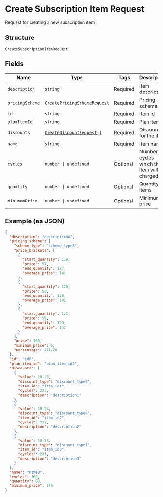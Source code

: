 
# Create Subscription Item Request

Request for creating a new subscription item

## Structure

`CreateSubscriptionItemRequest`

## Fields

| Name | Type | Tags | Description |
|  --- | --- | --- | --- |
| `description` | `string` | Required | Item description |
| `pricingScheme` | [`CreatePricingSchemeRequest`](../../doc/models/create-pricing-scheme-request.md) | Required | Pricing scheme |
| `id` | `string` | Required | Item id |
| `planItemId` | `string` | Required | Plan item id |
| `discounts` | [`CreateDiscountRequest[]`](../../doc/models/create-discount-request.md) | Required | Discounts for the item |
| `name` | `string` | Required | Item name |
| `cycles` | `number \| undefined` | Optional | Number of cycles which the item will be charged |
| `quantity` | `number \| undefined` | Optional | Quantity of items |
| `minimumPrice` | `number \| undefined` | Optional | Minimum price |

## Example (as JSON)

```json
{
  "description": "description0",
  "pricing_scheme": {
    "scheme_type": "scheme_type8",
    "price_brackets": [
      {
        "start_quantity": 119,
        "price": 57,
        "end_quantity": 127,
        "overage_price": 141
      },
      {
        "start_quantity": 120,
        "price": 58,
        "end_quantity": 128,
        "overage_price": 142
      },
      {
        "start_quantity": 121,
        "price": 59,
        "end_quantity": 129,
        "overage_price": 143
      }
    ],
    "price": 166,
    "minimum_price": 6,
    "percentage": 251.76
  },
  "id": "id0",
  "plan_item_id": "plan_item_id0",
  "discounts": [
    {
      "value": 10.23,
      "discount_type": "discount_type9",
      "item_id": "item_id1",
      "cycles": 233,
      "description": "description1"
    },
    {
      "value": 10.24,
      "discount_type": "discount_type0",
      "item_id": "item_id2",
      "cycles": 232,
      "description": "description2"
    },
    {
      "value": 10.25,
      "discount_type": "discount_type1",
      "item_id": "item_id3",
      "cycles": 231,
      "description": "description3"
    }
  ],
  "name": "name0",
  "cycles": 168,
  "quantity": 68,
  "minimum_price": 176
}
```

